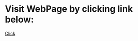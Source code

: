 # Visit WebPage by clicking link below:
[Click](https://dulcet-sopapillas-931879.netlify.app "Go to page")
